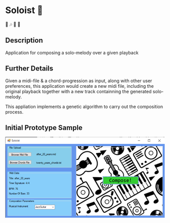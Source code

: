 
# Soloist :guitar:
 :musical_note: :notes: :musical_score:  :musical_keyboard: 

## Description 
Application for composing a solo-melody over a given playback 

## Further Details 
Given a midi-file & a chord-progression as input, along with other user preferences,
this application would create a new midi file, including the original playback together with a new track containning the generated solo-melody.

This appliation implements a genetic algorithm to carry out the composition process. 

## Initial Prototype Sample 
![Initial Prototype Sample](Design/prototype-screenshot.png)

